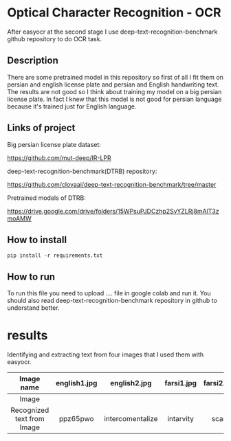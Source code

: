 # Optical Character Recognition - OCR

After easyocr at the second stage I use deep-text-recognition-benchmark github repository to do OCR task.

## Description

There are some pretrained model in this repository so first of all I fit them on persian and english license plate and persian and English handwriting text. The results are not good so I think about training my model on a big persian license plate. In fact I knew that this model is not good for persian language because it's trained just for English language. 

## Links of project

Big persian license plate dataset:

https://github.com/mut-deep/IR-LPR

deep-text-recognition-benchmark(DTRB) repository:

https://github.com/clovaai/deep-text-recognition-benchmark/tree/master

Pretrained models of DTRB:

https://drive.google.com/drive/folders/15WPsuPJDCzhp2SvYZLRj8mAlT3zmoAMW

## How to install

```
pip install -r requirements.txt
```

##  How to run

To run this file you need to upload .... file in google colab and run it. 
You should also read deep-text-recognition-benchmark repository in github to understand better.

# results

Identifying and extracting text from four images that I used them with easyocr. 


|          Image name        |  english1.jpg    | english2.jpg    | farsi1.jpg    | farsi2.jpg    | 
| :----------------------:   | :---: | :---: |:---: |:---: |
|             Image          | | | | | 
| Recognized text from Image | ppz65pwo  | intercomentalize | intarvity | scan | 




